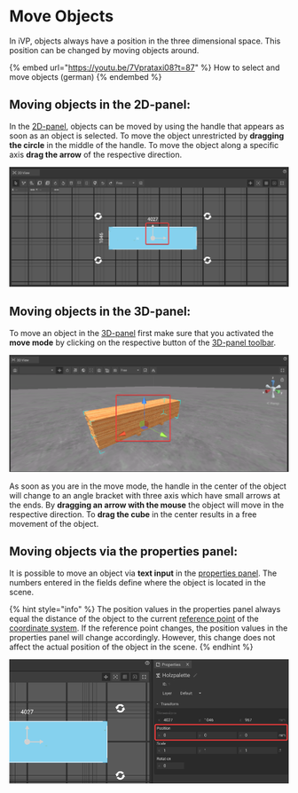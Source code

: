# Move Objects

In iVP, objects always have a position in the three dimensional space. This position can be changed by moving objects around.

{% embed url="https://youtu.be/7Vprataxi08?t=87" %}
How to select and move objects (german)
{% endembed %}

## Moving objects in the 2D-panel:

In the [2D-panel](../user-interface/the-2d-panel.md), objects can be moved by using the handle that appears as soon as an object is selected. To move the object unrestricted by **dragging the circle** in the middle of the handle. To move the object along a specific axis **drag the arrow** of the respective direction.

![](../../../.gitbook/assets/iVP_Planning_ObjectInteraction_2DMoveObjects.png)

## Moving objects in the 3D-panel:

To move an object in the [3D-panel](../user-interface/the-3d-panel.md) first make sure that you activated the **move mode** by clicking on the respective button of the [3D-panel toolbar](../user-interface/the-3d-panel.md#the-toolbar-of-the-3d-panel).

![](../../../.gitbook/assets/iVP_Planning_ObjectInteraction_3DMoveObjects.png)

As soon as you are in the move mode, the handle in the center of the object will change to an angle bracket with three axis which have small arrows at the ends. By **dragging an arrow with the mouse** the object will move in the respective direction. To **drag the cube** in the center results in a free movement of the object.

## Moving objects via the properties panel:

It is possible to move an object via **text input** in the [properties panel](../user-interface/the-properties-panel.md). The numbers entered in the fields define where the object is located in the scene.

{% hint style="info" %}
The position values in the properties panel always equal the distance of the object to the current [reference point](../user-interface/the-grid.md) of the [coordinate system](../user-interface/the-grid.md). If the reference point changes, the position values in the properties panel will change accordingly. However, this change does not affect the actual position of the object in the scene.
{% endhint %}

![](../../../.gitbook/assets/iVP_Planning_ObjectInteraction_PropertiesMoveObjects.png)